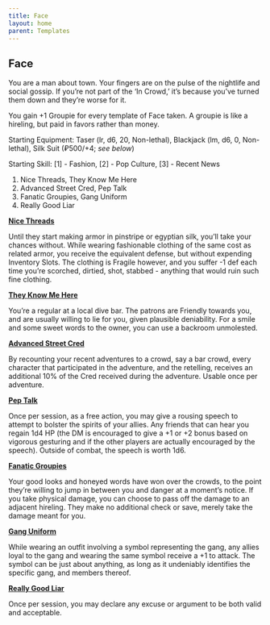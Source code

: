```yaml
---
title: Face
layout: home
parent: Templates
---
```




## **Face**

You are a man about town. Your fingers are on the pulse of the nightlife and social gossip. If you’re not part of the ‘In Crowd,’ it’s because you’ve turned them down and they’re worse for it. 

You gain +1 Groupie for every template of Face taken. A groupie is like a hireling, but paid in favors rather than money. 

Starting Equipment: Taser (lr, d6, 20, Non-lethal), Blackjack (lm, d6, 0, Non-lethal), Silk Suit (₽500/+4; _see below_)

Starting Skill: [1] - Fashion, [2] - Pop Culture, [3] - Recent News



1. Nice Threads, They Know Me Here
2. Advanced Street Cred, Pep Talk 
3. Fanatic Groupies, Gang Uniform
4. Really Good Liar

**<span style="text-decoration:underline;">Nice Threads</span>**

Until they start making armor in pinstripe or egyptian silk, you’ll take your chances without. While wearing fashionable clothing of the same cost as related armor, you receive the equivalent defense, but without expending Inventory Slots. The clothing is Fragile however, and you suffer -1 def each time you’re scorched, dirtied, shot, stabbed - anything that would ruin such fine clothing. 

**<span style="text-decoration:underline;">They Know Me Here</span>**

You’re a regular at a local dive bar. The patrons are Friendly towards you, and are usually willing to lie for you, given plausible deniability. For a smile and some sweet words to the owner, you can use a backroom unmolested. 

**<span style="text-decoration:underline;">Advanced Street Cred</span>**

By recounting your recent adventures to a crowd, say a bar crowd, every character that participated in the adventure, and the retelling, receives an additional 10% of the Cred received during the adventure. Usable once per adventure. 

**<span style="text-decoration:underline;">Pep Talk</span>**

Once per session, as a free action, you may give a rousing speech to attempt to bolster the spirits of your allies. Any friends that can hear you regain 1d4 HP (the DM is encouraged to give a +1 or +2 bonus based on vigorous gesturing and if the other players are actually encouraged by the speech). Outside of combat, the speech is worth 1d6. 

**<span style="text-decoration:underline;">Fanatic Groupies</span>**

Your good looks and honeyed words have won over the crowds, to the point they’re willing to jump in between you and danger at a moment’s notice. If you take physical damage, you can choose to pass off the damage to an adjacent hireling. They make no additional check or save, merely take the damage meant for you. 

**<span style="text-decoration:underline;">Gang Uniform</span>**

While wearing an outfit involving a symbol representing the gang, any allies loyal to the gang and wearing the same symbol receive a +1 to attack. The symbol can be just about anything, as long as it undeniably identifies the specific gang, and members thereof. 

**<span style="text-decoration:underline;">Really Good Liar</span>**

Once per session, you may declare any excuse or argument to be both valid and acceptable. 
